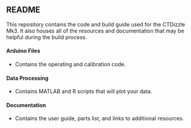 ## README




This repository contains the code and build guide used for the CTDizzle Mk3.
It also houses all of the resources and documentation that may be helpful during the build process.


#### Arduino Files
- Contains the operating and calibration code.

#### Data Processing
- Contains MATLAB and R scripts that will plot your data.

#### Documentation
- Contains the user guide, parts list, and links to additional resources.
